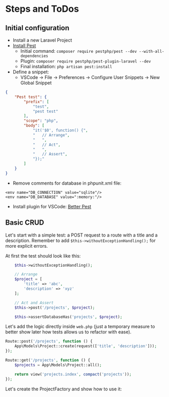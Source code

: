 # Steps and ToDos

## Initial configuration

* Install a new Laravel Project
* [Install Pest](https://pestphp.com/docs/installation)
    * Initial command: `composer require pestphp/pest --dev --with-all-dependencies`
    * Plugin: `composer require pestphp/pest-plugin-laravel --dev`
    * Final installation: `php artisan pest:install`
* Define a snippet:
    * VSCode -> File -> Preferences -> Configure User Snippets -> New Global Snippet
```json
{
    "Pest test": {
        "prefix": [
            "test",
            "pest test"
        ],
        "scope": "php",
        "body": [
            "it('$0', function() {",
            "   // Arrange",
            "   ",
            "   // Act",
            "   ",
            "   // Assert",
            "});"
        ]
    }
}
```
* Remove comments for database in phpunit.xml file:
```xlm
<env name="DB_CONNECTION" value="sqlite"/>
<env name="DB_DATABASE" value=":memory:"/>
```
* Install plugin for VSCode: [Better Pest](https://marketplace.visualstudio.com/items?itemName=m1guelpf.better-pest)

## Basic CRUD

Let's start with a simple test: a POST request to a route with a title and a description.
Remember to add `$this->withoutExceptionHandling();` for more explicit errors.

At first the test should look like this:

```php
    $this->withoutExceptionHandling();

    // Arrange
    $project = [
        'title' => 'abc',
        'description' => 'xyz'
    ];

    // Act and Assert
    $this->post('/projects', $project);

    $this->assertDatabaseHas('projects', $project);
```

Let's add the logic directly inside `web.php` (just a temporary measure to better show later how tests allows us to refactor with ease).

```php
Route::post('/projects', function () {
    App\Models\Project::create(request(['title', 'description']));
});

Route::get('/projects', function () {
    $projects = App\Models\Project::all();

    return view('projects.index', compact('projects'));
});
```

Let's create the ProjectFactory and show how to use it:

